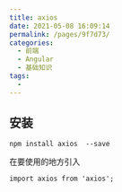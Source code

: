 ```yaml
---
title: axios
date: 2021-05-08 16:09:14
permalink: /pages/9f7d73/
categories:
  - 前端
  - Angular
  - 基础知识
tags:
  - 
---
```



## 安装

```
npm install axios  --save
```



在要使用的地方引入

```
import axios from 'axios';
```


